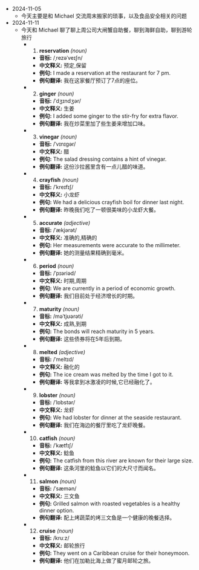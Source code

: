 - 2024-11-05
	- 今天主要是和 Michael 交流周末搬家的琐事，以及食品安全相关的问题
- 2024-11-11
	- 今天和 Michael 聊了聊上周公司大闸蟹自助餐，聊到海鲜自助，聊到游轮旅行
		- 1. **reservation** *(noun)*
			- **音标:** /ˌrezəˈveɪʃn/
			- **中文释义:** 预定,保留
			- **例句:** I made a reservation at the restaurant for 7 pm.
			- **例句翻译:** 我在这家餐厅预订了7点的座位。
		- 2. **ginger** *(noun)*
			- **音标:** /ˈdʒɪndʒər/
			- **中文释义:** 生姜
			- **例句:** I added some ginger to the stir-fry for extra flavor.
			- **例句翻译:** 我在炒菜里加了些生姜来增加口味。
		- 3. **vinegar** *(noun)*
			- **音标:** /ˈvɪnɪɡər/
			- **中文释义:** 醋
			- **例句:** The salad dressing contains a hint of vinegar.
			- **例句翻译:** 这份沙拉酱里含有一点儿醋的味道。
		- 4. **crayfish** *(noun)*
			- **音标:** /ˈkreɪfɪʃ/
			- **中文释义:** 小龙虾
			- **例句:** We had a delicious crayfish boil for dinner last night.
			- **例句翻译:** 昨晚我们吃了一顿很美味的小龙虾大餐。
		- 5. **accurate** *(adjective)*
			- **音标:** /ˈækjərət/
			- **中文释义:** 准确的,精确的
			- **例句:** Her measurements were accurate to the millimeter.
			- **例句翻译:** 她的测量结果精确到毫米。
		- 6. **period** *(noun)*
			- **音标:** /ˈpɪəriəd/
			- **中文释义:** 时期,周期
			- **例句:** We are currently in a period of economic growth.
			- **例句翻译:** 我们目前处于经济增长的时期。
		- 7. **maturity** *(noun)*
			- **音标:** /məˈtjʊərəti/
			- **中文释义:** 成熟,到期
			- **例句:** The bonds will reach maturity in 5 years.
			- **例句翻译:** 这些债券将在5年后到期。
		- 8. **melted** *(adjective)*
			- **音标:** /ˈmeltɪd/
			- **中文释义:** 融化的
			- **例句:** The ice cream was melted by the time I got to it.
			- **例句翻译:** 等我拿到冰激凌的时候,它已经融化了。
		- 9. **lobster** *(noun)*
			- **音标:** /ˈlɒbstər/
			- **中文释义:** 龙虾
			- **例句:** We had lobster for dinner at the seaside restaurant.
			- **例句翻译:** 我们在海边的餐厅里吃了龙虾晚餐。
		- 10. **catfish** *(noun)*
			- **音标:** /ˈkætfɪʃ/
			- **中文释义:** 鲶鱼
			- **例句:** The catfish from this river are known for their large size.
			- **例句翻译:** 这条河里的鲶鱼以它们的大尺寸而闻名。
		- 11. **salmon** *(noun)*
			- **音标:** /ˈsæmən/
			- **中文释义:** 三文鱼
			- **例句:** Grilled salmon with roasted vegetables is a healthy dinner option.
			- **例句翻译:** 配上烤蔬菜的烤三文鱼是一个健康的晚餐选择。
		- 12. **cruise** *(noun)*
			- **音标:** /kruːz/
			- **中文释义:** 邮轮旅行
			- **例句:** They went on a Caribbean cruise for their honeymoon.
			- **例句翻译:** 他们在加勒比海上做了蜜月邮轮之旅。